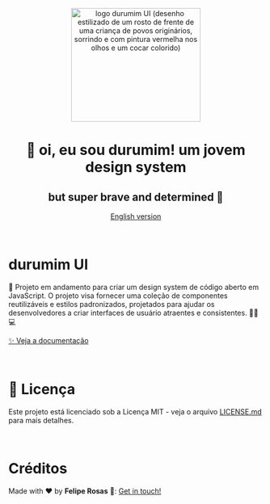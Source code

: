 <div align="center">
<p>
  <img width="256" height="225" alt="logo durumim UI (desenho estilizado de um rosto de frente de uma criança de povos originários, sorrindo e com pintura vermelha nos olhos e um cocar colorido)" src="https://res.cloudinary.com/eufelipe/image/upload/v1677970669/durumim/durumim_awucbh.png">
</p>
<h1>
👋 oi, eu sou <strong>durumim</strong>! 
um jovem <strong>design system</strong> 
</h1>
<h2>but super brave and determined 👊</h2>

 [English version](/README.md)
 
</div>

<p>&nbsp;</p>

# durumim UI

🚧 Projeto em andamento para criar um design system de código aberto em JavaScript. O projeto visa fornecer uma coleção de componentes reutilizáveis e estilos padronizados, projetados para ajudar os desenvolvedores a criar interfaces de usuário atraentes e consistentes.  👨‍💻💻
 
 [✨ Veja a documentação](https://eufelipe.github.io/durumim-ui/)

<p>&nbsp;</p>

# 📝 Licença
Este projeto está licenciado sob a Licença MIT - veja o arquivo [LICENSE.md](/LICENSE.md) para mais detalhes.

<p>&nbsp;</p>

# Créditos

Made with ♥ by **Felipe Rosas** 👋: [Get in touch!](https://www.linkedin.com/in/eufelipe/)